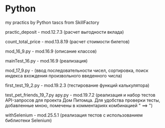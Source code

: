 # Python
my practics by Python 
tascs from SkillFactory

practic_deposit - mod.12.7.3 (расчет выгодности вклада)

count_total_price - mod.13.8.19 (расчет стоимости билетов)

mod_16_9.py - mod.16.9 (описание классов)

mainTest_16.py - mod.16.9 (реализация)

mod_17_9.py - (ввод последовательности чисел, сортировка, поиск индекса вхождения произвольного введенного числа)

first_test_19_2.py - mod.19.2.3 (тестирование функций калькулятора)

test_pet_friends_19_7.py
apy.py          - mod.19.7.2  (реализация и набор тестов API-запросов для проекта Дом Питомца. Для удобства проверки тесты, добавленные мною, помечены в комментариях комбинацией " ==> ")

withSelenium 	- mod.25.5.1 (реализация тестов с использованием библиотеки Selenium)
